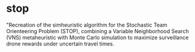 # stop
"Recreation of the simheuristic algorithm for the Stochastic Team Orienteering Problem (STOP), combining a Variable Neighborhood Search (VNS) metaheuristic with Monte Carlo simulation to maximize surveillance drone rewards under uncertain travel times.
